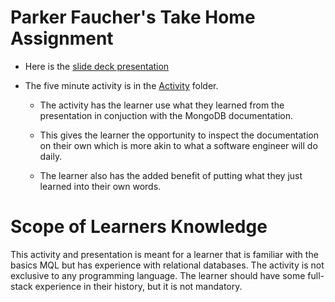 # Parker Faucher's Take Home Assignment

* Here is the [slide deck presentation](https://docs.google.com/presentation/d/194re6kxDcqaOAHMuKarTOMshiwjR-OOTtNbVbmLt2NM/edit?usp=sharing)

* The five minute activity is in the [Activity](./Activity/explainer) folder.

    * The activity has the learner use what they learned from the presentation in conjuction with the MongoDB documentation.

    * This gives the learner the opportunity to inspect the documentation on their own which is more akin to what a software engineer will do daily.

    * The learner also has the added benefit of putting what they just learned into their own words.

# Scope of Learners Knowledge

  This activity and presentation is meant for a learner that is familiar with the basics MQL but has experience with relational databases. The activity is not exclusive to any programming language. The learner should have some full-stack experience in their history, but it is not mandatory.